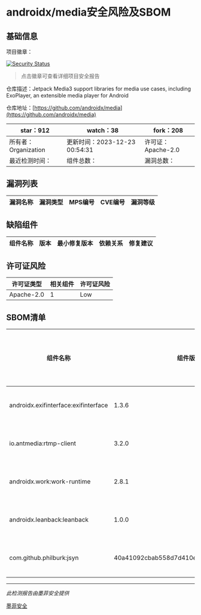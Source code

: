 # androidx/media安全风险及SBOM

## 基础信息

项目徽章：

[![Security Status](https://www.murphysec.com/platform3/v31/badge/1738260580904960000.svg)](https://www.murphysec.com/console/report/1692961075932979200/1738260580904960000)

> 点击徽章可查看详细项目安全报告

仓库描述：Jetpack Media3 support libraries for media use cases, including ExoPlayer, an extensible media player for Android

仓库地址：[https://github.com/androidx/media](https://github.com/androidx/media)

| star：912 | watch：38 | fork：208 |
| ----------- | -------------- | ------------ |
| 所有者：Organization | 更新时间：2023-12-23 00:54:31 | 许可证：Apache-2.0 |
| 最近检测时间： | 组件总数： | 漏洞总数： |




## 漏洞列表

| 漏洞名称 | 漏洞类型 | MPS编号 | CVE编号 | 漏洞等级 |
| ------- | ------ | ------- | ------ | ----- |





## 缺陷组件

| 组件名称 | 版本 | 最小修复版本 | 依赖关系 | 修复建议 |
| -------- | ---- | ------------ | -------- | -------- |





## 许可证风险

| 许可证类型 | 相关组件 | 许可证风险 |
| ---------- | -------- | ---------- |
|Apache-2.0|1|Low|




## SBOM清单

| 组件名称 | 组件版本 | 是否直接依赖 | 仓库 |
| -------- | -------- | ------------ | ---- |
|androidx.exifinterface:exifinterface|1.3.6|直接依赖|maven|
|io.antmedia:rtmp-client|3.2.0|直接依赖|maven|
|androidx.work:work-runtime|2.8.1|直接依赖|maven|
|androidx.leanback:leanback|1.0.0|直接依赖|maven|
|com.github.philburk:jsyn|40a41092cbab558d7d410ec43d93bb1e4121e86a|直接依赖|maven|


------

*此检测报告由墨菲安全提供*

[墨菲安全](www.murphysec.com)